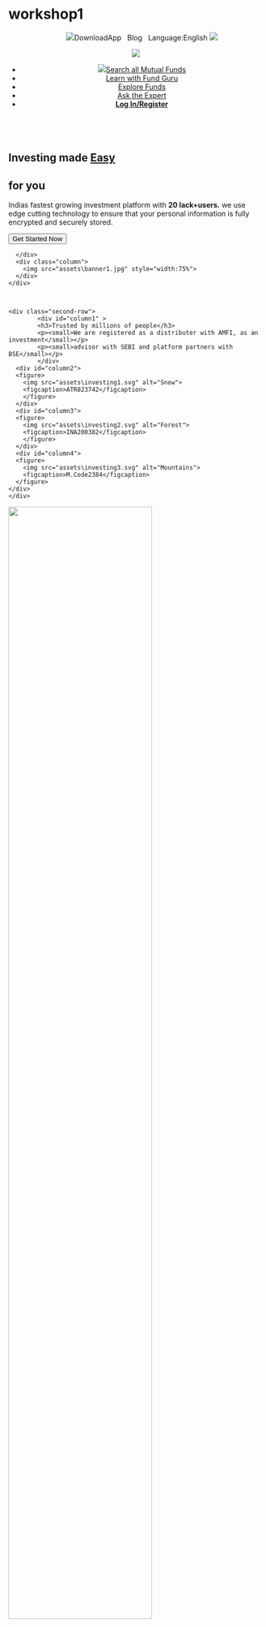 # workshop1
<!DOCTYPE HTML>
<html>
	<head>
		<title>WorkShop One</title>
		<meta charset="utf-8" />
		<meta name="viewport" content="width=device-width, initial-scale=1" />
		<link rel="stylesheet" href="work1.css" />
		<link  href="https://fonts.googleapis.com/css?family=QuickSand:500" rel ="stylesheet">
    <script src="https://code.jquery.com/jquery-3.2.1.js"></script>
	</head>
	<body>
	<header>
	<div class="top-bar">
		<ul class= "container">
		<p><img src="assets\phone.svg">DownloadApp &nbsp  Blog  &nbsp Language:English <img src="assets\dropdown.svg"></p>
	</ul>		
		</div>
	<div class="wrapper">
        <nav>
          <div class="logo">
		  <img src="assets\logo.svg">
		  </div>
          <ul>
			<li><a class="active" href="#"><img src="assets\search.svg">Search all Mutual Funds</a></li>
            <li><a href="#">Learn with Fund Guru</a></li>
            <li><a href="#">Explore Funds</a></li>
            <li><a href="#">Ask the Expert</a></li>
            <li><a href="#"><b>Log In/Register</b></a></li>
          </ul>
         </nav>
       </div>
</header>
	<div class="row">
	  <div class="column">
		<h2>Investing made <u class = "line"><b>Easy</u></b> </h2>
		<h2>for you</h2>
		<p>Indias fastest growing investment platform with <strong>20 lack+users.</strong> we use edge cutting technology to ensure that your personal information is fully encrypted and securely stored.</p>
		<button class="button button1">Get Started Now</button>

	  </div>
	  <div class="column">
		<img src="assets\banner1.jpg" style="width:75%">
	  </div>
	</div>
	
	
	
	<div class="second-row">
			<div id="column1" >
			<h3>Trusted by millions of people</h3>
			<p><small>We are registered as a distributer with AMFI, as an investment</small></p> 
			<p><small>advisor with SEBI and platform partners with BSE</small></p>
			</div>
	  <div id="column2">
	  <figure>
		<img src="assets\investing1.svg" alt="Snow">
		<figcaption>ATR823742</figcaption>
		</figure>
	  </div>
	  <div id="column3">
	  <figure>
		<img src="assets\investing2.svg" alt="Forest">
		<figcaption>INA200382</figcaption>
		</figure>
	  </div>
	  <div id="column4">
	  <figure>
		<img src="assets\investing3.svg" alt="Mountains">
		<figcaption>M.Code2384</figcaption>
	  </figure>
	</div>
	</div>

<div class="third-row">
	  <div class="column">
		<img src="assets\fund.svg" style="width:75%">
	  </div>
	  <div class="column" style="background-color:white;">
		<h5>About mutual funds </h5>
		<h2>Learn with Fund Guru</h2>
		<p><img src="assets\ok.svg">  Mutual Funds - Introduction and working</p>
		<p><img src="assets\ok.svg">  Benefits of Investing in Mutual Funds</p>
		<p><img src="assets\ok.svg">  Ways to Choose Mutual Funds Schemes </p>
		<p><img src="assets\ok.svg">  Offer Documents and Statements</p>
		<p><img src="assets\ok.svg">  Transaction in Mutual Funds </p>
		<button class="button button1"> Know more </button>
		<button class="button button2"> Watch Video <img src="assets\play.svg"> </button>
</div>

<section id="exp">
<div class="fourth-row">
<div class="expert">
		<h2>Ask the Expert </h2>
		<p<small>You can schedule a meeting with an expense manager</small></p>
		<div class="inner">
		<img src="assets\cash.svg" style="background-color:#dae3e0">
		<h4>Investing mode easy</h4>
		<p>Three simple options-cautions,
		<br>balanced, adventurous.
		<br>Expert will take care of rest!</p>
		<button class="button button1"> Invest Now </button>
		</div>
		<div class="inner">
		<img src="assets\schedule.svg" style="background-color:#dae3e0">
		<h4>Schedule a Meeting</h4>
		<p>Expert will give you the best
		<br>advice.Schedule a meeting with
		<br>the expert to know the mutual funds<br>better.</p>
		<button class="button button1"> Schedule Now </button>
		</div>
		
</div>
	  <div class="expert">
		<img src="assets\expert.png" style="width:42.75%">
	  </div>
	  </div>
</section>

<div class="last-row">
<div class="manage">
	<h3>Manage Your Investment from your hand.</h3>	
	<p><small>Now you will be at ease of investing, buying and</small></p>
	<p><small>selling easier with just a click.</small></p>
	<h3>Download the App Now</h3>
</div>
</div>
<!--
 <div class="app">
	<div class="first-two">
		<div class="image">
			<img src ="assets\app.svg"/>
		</div>
		<div class="imag">
			<img src="assets\app2.svg"/> 
		</div>
	</div>
	<div class="last-one">
		<img src="assets\chat.svg"/>
	</div>
</div>-->



<div class="row1">
  <div class="column1">
    <img src="assets\app.svg" alt="Snow" style="width:100%">
  </div>
  <div class="column2">
    <img src="assets\app2.svg" alt="Forest" style="width:100%">
  </div>
  <div class="column3">
    <img src="assets\chat.svg" alt="Mountains" style="width:100%">
  </div>
</div>


	
	
	<div class="divblock">
	</div>
	
	
<div class="funds">
	<div class="neo">
		<img src="assets\logo.svg">
	</div>
	  
  <div class="neo">
    <h4>Quick Links</h4>
    <p>Explore Funds.</p>
    <p>Direct mutual funds</p>
	<p>Personal Loan</p>
	<p>Loan Pass </p>
	<h4>Write to us at</h4>
	<p>contact@neofunds.com</p>
  </div>

  <div class="neo">
    <h4>Top Funded Houses</h4>
    <p>SBI Mutual Fund</p>
    <p>HDFC mutual fund</p>
	<p>Reliance Mutual Fund</p>
	<p>L&T Mutual Fund </p>
	<h4>Call us at</h4>
	<p>+91-8130813864</p>
	<p>+91-8860039452</p>
  </div>

  <div class="neo">
    <h2>Resources</h2>
    <p>Calculators</p>
    <p>Beginer's Guide</p>
	<p>Site map</p>
	&nbsp
	<h4>Download the App</h4>
	<p><img src="assets\app3.svg"> &nbsp<img src="assets\app4.svg"></p>
  </div>
</div>





<!-- Footer -->
			<hr>
			<footer id="footer">
			<div class="row">
			<div class="last1">
				<p>Copyright 2019 Mutual Funds. All rights reserved.</p>
			</div>
			<div class="last2">
			<ul class="icons">
					<p><img src="assets\social 1.svg">&nbsp
					<img src="assets\social 2.svg">&nbsp
					<img src="assets\social 3.svg">&nbsp
					<img src="assets\social 4.svg"></p>
				</ul>
			</div>
			</div>
			</footer>
	
	
	</body>
</html>
